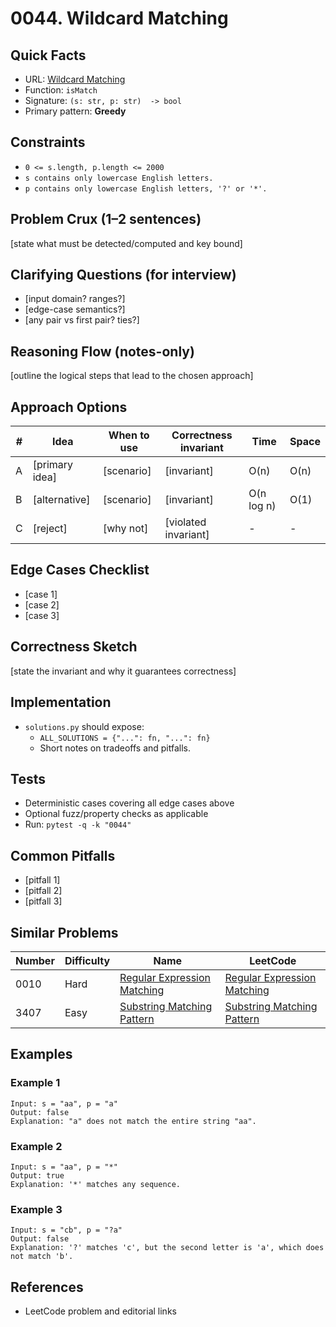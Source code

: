 # 0044. Wildcard Matching

## Quick Facts

- URL: [Wildcard Matching](https://leetcode.com/problems/wildcard-matching/)
- Function: `isMatch`
- Signature: `(s: str, p: str)  -> bool`
- Primary pattern: **Greedy**

## Constraints

- `0 <= s.length, p.length <= 2000`
- `s contains only lowercase English letters.`
- `p contains only lowercase English letters, '?' or '*'.`

## Problem Crux (1–2 sentences)

[state what must be detected/computed and key bound]

## Clarifying Questions (for interview)

- [input domain? ranges?]
- [edge-case semantics?]
- [any pair vs first pair? ties?]

## Reasoning Flow (notes-only)

[outline the logical steps that lead to the chosen approach]

## Approach Options

| # | Idea | When to use | Correctness invariant | Time | Space |
|---|------|-------------|-----------------------|------|-------|
| A | [primary idea] | [scenario] | [invariant] | O(n) | O(n) |
| B | [alternative] | [scenario] | [invariant] | O(n log n) | O(1) |
| C | [reject] | [why not] | [violated invariant] | - | - |

## Edge Cases Checklist

- [case 1]
- [case 2]
- [case 3]

## Correctness Sketch

[state the invariant and why it guarantees correctness]

## Implementation

- `solutions.py` should expose:
  - `ALL_SOLUTIONS = {"...": fn, "...": fn}`
  - Short notes on tradeoffs and pitfalls.

## Tests

- Deterministic cases covering all edge cases above
- Optional fuzz/property checks as applicable
- Run: `pytest -q -k "0044"`

## Common Pitfalls

- [pitfall 1]
- [pitfall 2]
- [pitfall 3]

## Similar Problems

| Number | Difficulty | Name | LeetCode |
|---|---|---|---|
| 0010 | Hard | [Regular Expression Matching](../0010-regular-expression-matching/readme.md) | [Regular Expression Matching](https://leetcode.com/problems/regular-expression-matching/) |
| 3407 | Easy | [Substring Matching Pattern](../3407-substring-matching-pattern/readme.md) | [Substring Matching Pattern](https://leetcode.com/problems/substring-matching-pattern/) |

## Examples

### Example 1

```text
Input: s = "aa", p = "a"
Output: false
Explanation: "a" does not match the entire string "aa".
```

### Example 2

```text
Input: s = "aa", p = "*"
Output: true
Explanation: '*' matches any sequence.
```

### Example 3

```text
Input: s = "cb", p = "?a"
Output: false
Explanation: '?' matches 'c', but the second letter is 'a', which does not match 'b'.
```

## References

- LeetCode problem and editorial links
